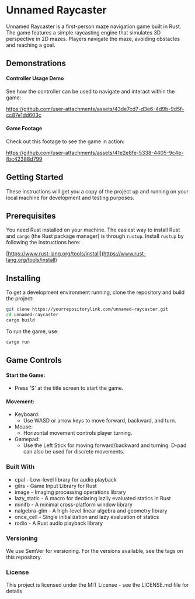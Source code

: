 # Unnamed Raycaster

Unnamed Raycaster is a first-person maze navigation game built in Rust. The game features a simple raycasting engine that simulates 3D perspective in 2D mazes. Players navigate the maze, avoiding obstacles and reaching a goal.


## Demonstrations

#### Controller Usage Demo

See how the controller can be used to navigate and interact within the game:

https://github.com/user-attachments/assets/43de7cd7-d3e6-4d9b-9d5f-cc87e1dd603c




#### Game Footage

Check out this footage to see the game in action:

https://github.com/user-attachments/assets/41e2e8fe-5338-4405-9c4e-fbc42388d799




## Getting Started

These instructions will get you a copy of the project up and running on your local machine for development and testing purposes.

## Prerequisites

You need Rust installed on your machine. The easiest way to install Rust and `cargo` (the Rust package manager) is through `rustup`. Install `rustup` by following the instructions here:

[https://www.rust-lang.org/tools/install](https://www.rust-lang.org/tools/install)

## Installing

To get a development environment running, clone the repository and build the project:

```bash
git clone https://yourrepositorylink.com/unnamed-raycaster.git
cd unnamed-raycaster
cargo build
```
To run the game, use:

```bash
cargo run
```
## Game Controls

#### Start the Game: 
- Press 'S' at the title screen to start the game.
#### Movement:
- Keyboard:
    - Use WASD or arrow keys to move forward, backward, and turn.
- Mouse:
    - Horizontal movement controls player turning.
- Gamepad: 
    - Use the Left Stick for moving forward/backward and turning. D-pad can also be used for discrete movements.

### Built With
- cpal - Low-level library for audio playback
- gilrs - Game Input Library for Rust
- image - Imaging processing operations library
- lazy_static - A macro for declaring lazily evaluated statics in Rust
- minifb - A minimal cross-platform window library
- nalgebra-glm - A high-level linear algebra and geometry library
- once_cell - Single initialization and lazy evaluation of statics
- rodio - A Rust audio playback library

### Versioning
We use SemVer for versioning. For the versions available, see the tags on this repository.

### License
This project is licensed under the MIT License - see the LICENSE.md file for details
